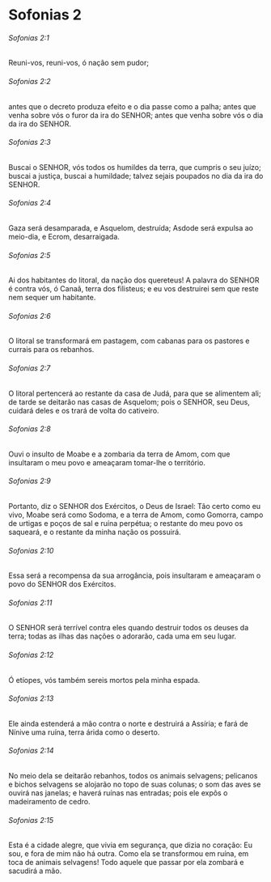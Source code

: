 # Sofonias 2

###### Sofonias 2:1

Reuni-vos, reuni-vos, ó nação sem pudor;

###### Sofonias 2:2

antes que o decreto produza efeito e o dia passe como a palha; antes que venha sobre vós o furor da ira do SENHOR; antes que venha sobre vós o dia da ira do SENHOR.

###### Sofonias 2:3

Buscai o SENHOR, vós todos os humildes da terra, que cumpris o seu juízo; buscai a justiça, buscai a humildade; talvez sejais poupados no dia da ira do SENHOR.

###### Sofonias 2:4

Gaza será desamparada, e Asquelom, destruída; Asdode será expulsa ao meio-dia, e Ecrom, desarraigada.

###### Sofonias 2:5

Ai dos habitantes do litoral, da nação dos quereteus! A palavra do SENHOR é contra vós, ó Canaã, terra dos filisteus; e eu vos destruirei sem que reste nem sequer um habitante.

###### Sofonias 2:6

O litoral se transformará em pastagem, com cabanas para os pastores e currais para os rebanhos.

###### Sofonias 2:7

O litoral pertencerá ao restante da casa de Judá, para que se alimentem ali; de tarde se deitarão nas casas de Asquelom; pois o SENHOR, seu Deus, cuidará deles e os trará de volta do cativeiro.

###### Sofonias 2:8

Ouvi o insulto de Moabe e a zombaria da terra de Amom, com que insultaram o meu povo e ameaçaram tomar-lhe o território.

###### Sofonias 2:9

Portanto, diz o SENHOR dos Exércitos, o Deus de Israel: Tão certo como eu vivo, Moabe será como Sodoma, e a terra de Amom, como Gomorra, campo de urtigas e poços de sal e ruína perpétua; o restante do meu povo os saqueará, e o restante da minha nação os possuirá.

###### Sofonias 2:10

Essa será a recompensa da sua arrogância, pois insultaram e ameaçaram o povo do SENHOR dos Exércitos.

###### Sofonias 2:11

O SENHOR será terrível contra eles quando destruir todos os deuses da terra; todas as ilhas das nações o adorarão, cada uma em seu lugar.

###### Sofonias 2:12

Ó etíopes, vós também sereis mortos pela minha espada.

###### Sofonias 2:13

Ele ainda estenderá a mão contra o norte e destruirá a Assíria; e fará de Nínive uma ruína, terra árida como o deserto.

###### Sofonias 2:14

No meio dela se deitarão rebanhos, todos os animais selvagens; pelicanos e bichos selvagens se alojarão no topo de suas colunas; o som das aves se ouvirá nas janelas; e haverá ruínas nas entradas; pois ele expôs o madeiramento de cedro.

###### Sofonias 2:15

Esta é a cidade alegre, que vivia em segurança, que dizia no coração: Eu sou, e fora de mim não há outra. Como ela se transformou em ruína, em toca de animais selvagens! Todo aquele que passar por ela zombará e sacudirá a mão.

